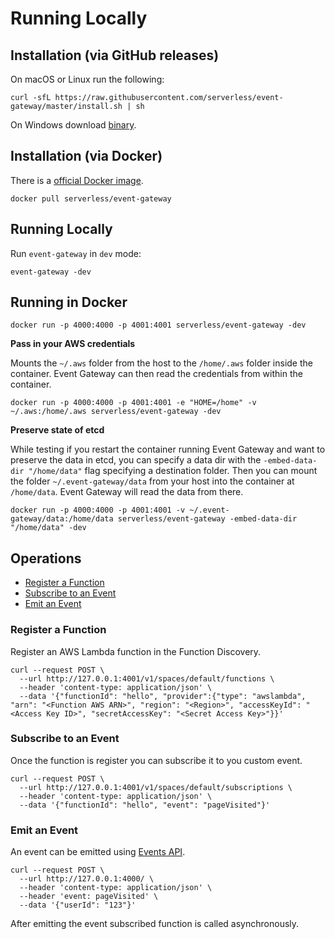 # Running Locally

## Installation (via GitHub releases)

On macOS or Linux run the following:

```
curl -sfL https://raw.githubusercontent.com/serverless/event-gateway/master/install.sh | sh
```

On Windows download [binary](https://github.com/serverless/event-gateway/releases).

## Installation (via Docker)

There is a [official Docker image](https://hub.docker.com/r/serverless/event-gateway/).

```
docker pull serverless/event-gateway
```

## Running Locally

Run `event-gateway` in `dev` mode:

```
event-gateway -dev
```

## Running in Docker

```
docker run -p 4000:4000 -p 4001:4001 serverless/event-gateway -dev
```

**Pass in your AWS credentials**

Mounts the `~/.aws` folder from the host to the `/home/.aws` folder inside the container. Event Gateway can then read the credentials from within the container.
```
docker run -p 4000:4000 -p 4001:4001 -e "HOME=/home" -v ~/.aws:/home/.aws serverless/event-gateway -dev
```

**Preserve state of etcd**

While testing if you restart the container running Event Gateway and want to preserve the data in etcd, you can specify a data dir with the `-embed-data-dir "/home/data"` flag specifying a destination folder. Then you can mount the folder `~/.event-gateway/data` from your host into the container at `/home/data`. Event Gateway will read the data from there.

```
docker run -p 4000:4000 -p 4001:4001 -v ~/.event-gateway/data:/home/data serverless/event-gateway -embed-data-dir "/home/data" -dev
```

## Operations

* [Register a Function](#register-a-function)
* [Subscribe to an Event](#subscribe-to-an-event)
* [Emit an Event](#emit-an-event)

### Register a Function

Register an AWS Lambda function in the Function Discovery.

```
curl --request POST \
  --url http://127.0.0.1:4001/v1/spaces/default/functions \
  --header 'content-type: application/json' \
  --data '{"functionId": "hello", "provider":{"type": "awslambda", "arn": "<Function AWS ARN>", "region": "<Region>", "accessKeyId": "<Access Key ID>", "secretAccessKey": "<Secret Access Key>"}}'
```

### Subscribe to an Event

Once the function is register you can subscribe it to you custom event.

```
curl --request POST \
  --url http://127.0.0.1:4001/v1/spaces/default/subscriptions \
  --header 'content-type: application/json' \
  --data '{"functionId": "hello", "event": "pageVisited"}'
```

### Emit an Event

An event can be emitted using [Events API](#events-api).

```
curl --request POST \
  --url http://127.0.0.1:4000/ \
  --header 'content-type: application/json' \
  --header 'event: pageVisited' \
  --data '{"userId": "123"}'
```

After emitting the event subscribed function is called asynchronously.
